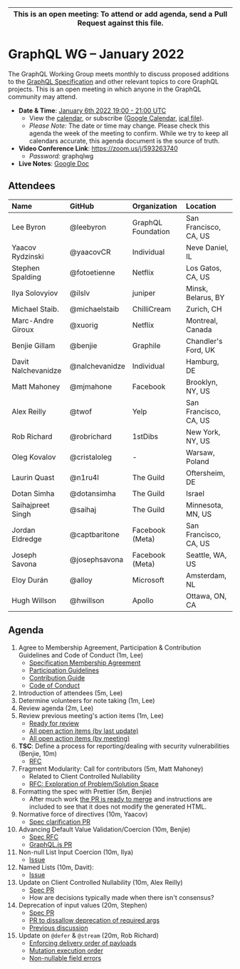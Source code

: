 <!--

Hello! You're welcome to join our working group meeting and add to the agenda
by following these three steps:

   1. Add your name to the list of attendees (in alphabetical order).

      - To respect meeting size, attendees should be relevant to the agenda.
        That means we expect most who join the meeting to participate in
        discussion. If you'd rather just watch, check out our YouTube[1].

      - Please include the organization (or project) you represent, and the
        location (including country code[2]) you expect to be located in during
        the meeting.

      - If you're willing to help take notes, add "✏️" after your name
        (eg. Ada Lovelace ✏). This is hugely helpful!

   2. If relevant, add your topic to the agenda (sorted by expected time).

      - Every agenda item has four parts: 1) the topic, 2) an expected time
        constraint, 3) who's leading the discussion, and 4) a list of any
        relevant links (RFC docs, issues, PRs, presentations, etc). Follow the
        format of existing agenda items.

      - Know what you want to get out of the agenda topic - what feedback do you
        need? What questions do you need answered? Are you looking for consensus
        or just directional feedback?

      - If your topic is a new proposal it's likely an "RFC 0"[3]. The barrier
        of entry for documenting new proposals is intentionally low, writing a
        few sentences about the problem you're trying to solve and the rough
        shape of your proposed solution is normally sufficient.

        You can create a link for this:
          - As an issue against the graphql-wg repo.
          - As a GitHub discussion in the graphql-wg repo.
          - As an RFC document into the rfcs/ folder of the graphql-wg repo.

   3. Review our guidelines and agree to our Spec Membership & CLA.

      - Review and understand our Spec Membership Agreement, Participation &
        Contribution Guidelines, and Code of Conduct. You'll find links to these
        in the first agenda item of every meeting.

      - If this is your first time, our bot will comment on your Pull Request
        with a link to our Spec Membership & CLA. Please follow along and agree
        before your PR is merged.

        Your organization may sign this for all of its members. To set this up,
        please ask operations@graphql.org.

PLEASE TAKE NOTE:

  - By joining this meeting you must agree to the Specification Membership
    Agreement and Code of Conduct.

  - Meetings are recorded and made available on YouTube[1], by joining you
    consent to being recorded.

[1] Youtube: https://www.youtube.com/channel/UCERcwLeheOXp_u61jEXxHMA
[2] Country codes: https://en.wikipedia.org/wiki/List_of_ISO_3166_country_codes#Current_ISO_3166_country_codes
[3] RFC stages: https://github.com/graphql/graphql-spec/blob/main/CONTRIBUTING.md#rfc-contribution-stages

-->

| This is an open meeting: To attend or add agenda, send a Pull Request against this file. |
| --- |


# GraphQL WG – January 2022

The GraphQL Working Group meets monthly to discuss proposed additions to the
[GraphQL Specification][] and other relevant topics to core GraphQL projects.
This is an open meeting in which anyone in the GraphQL community may attend.

- **Date & Time**: [January 6th 2022 19:00 - 21:00 UTC](https://www.timeanddate.com/worldclock/meetingdetails.html?year=2022&month=1&day=6&hour=19&min=0&sec=0&p1=224&p2=179&p3=136&p4=268&p5=367&p6=438&p7=240&iv=0)
  - View the [calendar][], or subscribe ([Google Calendar][], [ical file][]).
  - *Please Note:* The date or time may change. Please check this agenda the
    week of the meeting to confirm. While we try to keep all calendars accurate,
    this agenda document is the source of truth.
- **Video Conference Link**: https://zoom.us/j/593263740
  - *Password:* graphqlwg
- **Live Notes**: [Google Doc](about:blank)

[GraphQL Specification]: https://github.com/graphql/graphql-spec
[calendar]: https://calendar.google.com/calendar/embed?src=linuxfoundation.org_ik79t9uuj2p32i3r203dgv5mo8%40group.calendar.google.com
[Google Calendar]: https://calendar.google.com/calendar?cid=bGludXhmb3VuZGF0aW9uLm9yZ19pazc5dDl1dWoycDMyaTNyMjAzZGd2NW1vOEBncm91cC5jYWxlbmRhci5nb29nbGUuY29t
[ical file]: https://calendar.google.com/calendar/ical/linuxfoundation.org_ik79t9uuj2p32i3r203dgv5mo8%40group.calendar.google.com/public/basic.ics


## Attendees

| Name               | GitHub          | Organization       | Location
| :----------------- | :-------------- | :----------------- | :-----------------
| Lee Byron          | @leebyron       | GraphQL Foundation | San Francisco, CA, US
| Yaacov Rydzinski   | @yaacovCR       | Individual         | Neve Daniel, IL
| Stephen Spalding   | @fotoetienne    | Netflix            | Los Gatos, CA, US
| Ilya Solovyiov     | @ilslv          | juniper            | Minsk, Belarus, BY
| Michael Staib.     | @michaelstaib   | ChilliCream        | Zurich, CH
| Marc-Andre Giroux  | @xuorig         | Netflix            | Montreal, Canada
| Benjie Gillam      | @benjie         | Graphile           | Chandler's Ford, UK
| Davit Nalchevanidze| @nalchevanidze  | Individual         | Hamburg, DE
| Matt Mahoney       | @mjmahone       | Facebook           | Brooklyn, NY, US
| Alex Reilly        | @twof           | Yelp               | San Francisco, CA, US
| Rob Richard        | @robrichard     | 1stDibs            | New York, NY, US
| Oleg Kovalov       | @cristaloleg    | -                  | Warsaw, Poland
| Laurin Quast       | @n1ru4l         | The Guild          | Oftersheim, DE
| Dotan Simha        | @dotansimha     | The Guild          | Israel
| Saihajpreet Singh  | @saihaj         | The Guild          | Minnesota, MN, US
| Jordan Eldredge    | @captbaritone   | Facebook (Meta)    | San Francisco, CA, US
| Joseph Savona      | @josephsavona   | Facebook (Meta)    | Seattle, WA, US
| Eloy Durán         | @alloy          | Microsoft          | Amsterdam, NL
| Hugh Willson       | @hwillson       | Apollo             | Ottawa, ON, CA

## Agenda

1. Agree to Membership Agreement, Participation & Contribution Guidelines and Code of Conduct (1m, Lee)
   - [Specification Membership Agreement](https://github.com/graphql/foundation)
   - [Participation Guidelines](https://github.com/graphql/graphql-wg#participation-guidelines)
   - [Contribution Guide](https://github.com/graphql/graphql-spec/blob/main/CONTRIBUTING.md)
   - [Code of Conduct](https://github.com/graphql/foundation/blob/master/CODE-OF-CONDUCT.md)
1. Introduction of attendees (5m, Lee)
1. Determine volunteers for note taking (1m, Lee)
1. Review agenda (2m, Lee)
1. Review previous meeting's action items (1m, Lee)
   - [Ready for review](https://github.com/graphql/graphql-wg/issues?q=is%3Aissue+is%3Aopen+label%3A%22Ready+for+review+%F0%9F%99%8C%22+sort%3Aupdated-desc)
   - [All open action items (by last update)](https://github.com/graphql/graphql-wg/issues?q=is%3Aissue+is%3Aopen+label%3A%22Action+item+%3Aclapper%3A%22+sort%3Aupdated-desc)
   - [All open action items (by meeting)](https://github.com/graphql/graphql-wg/projects?query=is%3Aopen+sort%3Aname-asc)
1. **TSC**: Define a process for reporting/dealing with security vulnerabilities (Benjie, 10m)
   - [RFC](https://github.com/graphql/graphql-wg/issues/825)
1. Fragment Modularity: Call for contributors (5m, Matt Mahoney)
   - Related to Client Controlled Nullability
   - [RFC: Exploration of Problem/Solution Space](https://github.com/graphql/graphql-wg/pull/839)
1. Formatting the spec with Prettier (5m, Benjie)
   - After much work [the PR is ready to merge](https://github.com/graphql/graphql-spec/pull/727) and instructions are included to see that it does not modify the generated HTML.
1. Normative force of directives (10m, Yaacov)
   - [Spec clarification PR](https://github.com/graphql/graphql-spec/pull/908)
1. Advancing Default Value Validation/Coercion (10m, Benjie)
   - [Spec RFC](https://github.com/graphql/graphql-spec/pull/793)
   - [GraphQL.js PR](https://github.com/graphql/graphql-js/pull/3049)
1. Non-null List Input Coercion (10m, Ilya)
   - [Issue](https://github.com/graphql/graphql-spec/pull/515)
1. Named Lists (10m, Davit):
   - [Issue](https://github.com/graphql/graphql-spec/issues/914)
1. Update on Client Controlled Nullability (10m, Alex Reilly)
   - [Spec PR](https://github.com/graphql/graphql-spec/pull/895)
   - How are decisions typically made when there isn't consensus?
1. Deprecation of input values (20m, Stephen)
   - [Spec PR](https://github.com/graphql/graphql-spec/pull/805)
   - [PR to dissallow deprecation of required args](https://github.com/graphql/graphql-spec/pull/917)
   - [Previous discussion](https://docs.google.com/document/d/1vw5zEOHVPBtspoWRVQ279NSo_JfWg7ZEdGKix4O-nco/edit#heading=h.w19vr9farz2x)
1. Update on `@defer` & `@stream` (20m, Rob Richard)
   - [Enforcing delivery order of payloads](https://github.com/robrichard/defer-stream-wg/discussions/17)
   - [Mutation execution order](https://github.com/robrichard/defer-stream-wg/discussions/1)
   - [Non-nullable field errors](https://github.com/robrichard/defer-stream-wg/discussions/23)
